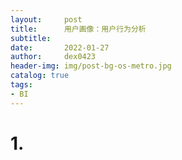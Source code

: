 ```yaml
---
layout:     post
title:      用户画像：用户行为分析
subtitle:   
date:       2022-01-27
author:     dex0423
header-img: img/post-bg-os-metro.jpg
catalog: true
tags:
- BI
---
```




# 1. 